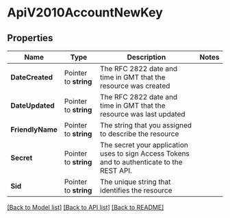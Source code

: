 # ApiV2010AccountNewKey

## Properties
Name | Type | Description | Notes
------------ | ------------- | ------------- | -------------
**DateCreated** | Pointer to **string** | The RFC 2822 date and time in GMT that the resource was created |
**DateUpdated** | Pointer to **string** | The RFC 2822 date and time in GMT that the resource was last updated |
**FriendlyName** | Pointer to **string** | The string that you assigned to describe the resource |
**Secret** | Pointer to **string** | The secret your application uses to sign Access Tokens and to authenticate to the REST API. |
**Sid** | Pointer to **string** | The unique string that identifies the resource |

[[Back to Model list]](../README.md#documentation-for-models) [[Back to API list]](../README.md#documentation-for-api-endpoints) [[Back to README]](../README.md)


